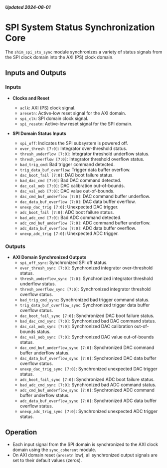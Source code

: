 ***Updated 2024-08-01***
# SPI System Status Synchronization Core

The `shim_spi_sts_sync` module synchronizes a variety of status signals from the SPI clock domain into the AXI (PS) clock domain.

## Inputs and Outputs

### Inputs

- **Clocks and Reset**
  - `aclk`: AXI (PS) clock signal.
  - `aresetn`: Active-low reset signal for the AXI domain.
  - `spi_clk`: SPI domain clock signal.
  - `spi_resetn`: Active-low reset signal for the SPI domain.

- **SPI Domain Status Inputs**
  - `spi_off`: Indicates the SPI subsystem is powered off.
  - `over_thresh [7:0]`: Integrator over-threshold status.
  - `thresh_underflow [7:0]`: Integrator threshold underflow status.
  - `thresh_overflow [7:0]`: Integrator threshold overflow status.
  - `bad_trig_cmd`: Bad trigger command detected.
  - `trig_data_buf_overflow`: Trigger data buffer overflow.
  - `dac_boot_fail [7:0]`: DAC boot failure status.
  - `bad_dac_cmd [7:0]`: Bad DAC command detected.
  - `dac_cal_oob [7:0]`: DAC calibration out-of-bounds.
  - `dac_val_oob [7:0]`: DAC value out-of-bounds.
  - `dac_cmd_buf_underflow [7:0]`: DAC command buffer underflow.
  - `dac_data_buf_overflow [7:0]`: DAC data buffer overflow.
  - `unexp_dac_trig [7:0]`: Unexpected DAC trigger.
  - `adc_boot_fail [7:0]`: ADC boot failure status.
  - `bad_adc_cmd [7:0]`: Bad ADC command detected.
  - `adc_cmd_buf_underflow [7:0]`: ADC command buffer underflow.
  - `adc_data_buf_overflow [7:0]`: ADC data buffer overflow.
  - `unexp_adc_trig [7:0]`: Unexpected ADC trigger.

### Outputs

- **AXI Domain Synchronized Outputs**
  - `spi_off_sync`: Synchronized SPI off status.
  - `over_thresh_sync [7:0]`: Synchronized integrator over-threshold status.
  - `thresh_underflow_sync [7:0]`: Synchronized integrator threshold underflow status.
  - `thresh_overflow_sync [7:0]`: Synchronized integrator threshold overflow status.
  - `bad_trig_cmd_sync`: Synchronized bad trigger command status.
  - `trig_data_buf_overflow_sync`: Synchronized trigger data buffer overflow status.
  - `dac_boot_fail_sync [7:0]`: Synchronized DAC boot failure status.
  - `bad_dac_cmd_sync [7:0]`: Synchronized bad DAC command status.
  - `dac_cal_oob_sync [7:0]`: Synchronized DAC calibration out-of-bounds status.
  - `dac_val_oob_sync [7:0]`: Synchronized DAC value out-of-bounds status.
  - `dac_cmd_buf_underflow_sync [7:0]`: Synchronized DAC command buffer underflow status.
  - `dac_data_buf_overflow_sync [7:0]`: Synchronized DAC data buffer overflow status.
  - `unexp_dac_trig_sync [7:0]`: Synchronized unexpected DAC trigger status.
  - `adc_boot_fail_sync [7:0]`: Synchronized ADC boot failure status.
  - `bad_adc_cmd_sync [7:0]`: Synchronized bad ADC command status.
  - `adc_cmd_buf_underflow_sync [7:0]`: Synchronized ADC command buffer underflow status.
  - `adc_data_buf_overflow_sync [7:0]`: Synchronized ADC data buffer overflow status.
  - `unexp_adc_trig_sync [7:0]`: Synchronized unexpected ADC trigger status.

## Operation

- Each input signal from the SPI domain is synchronized to the AXI clock domain using the `sync_coherent` module.
- On AXI domain reset (`aresetn` low), all synchronized output signals are set to their default values (zeros).

